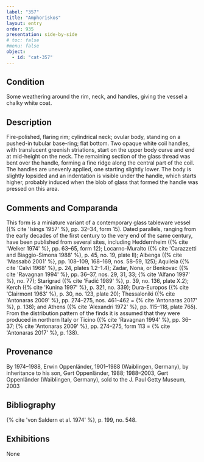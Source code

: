 ```yaml
---
label: "357"
title: "Amphoriskos"
layout: entry
order: 935
presentation: side-by-side
# toc: false
#menu: false 
object:
  - id: "cat-357"
---
```


## Condition

Some weathering around the rim, neck, and handles, giving the vessel a chalky white coat.

## Description

Fire-polished, flaring rim; cylindrical neck; ovular body, standing on a pushed-in tubular base-ring; flat bottom. Two opaque white coil handles, with translucent greenish striations, start on the upper body curve and end at mid-height on the neck. The remaining section of the glass thread was bent over the handle, forming a fine ridge along the central part of the coil. The handles are unevenly applied, one starting slightly lower. The body is slightly lopsided and an indentation is visible under the handle, which starts higher, probably induced when the blob of glass that formed the handle was pressed on this area.

## Comments and Comparanda

This form is a miniature variant of a contemporary glass tableware vessel ({% cite 'Isings 1957' %}, pp. 32–34, form 15). Dated parallels, ranging from the early decades of the first century to the very end of the same century, have been published from several sites, including Heddernheim ({% cite 'Welker 1974' %}, pp. 63–65, form 12); Locarno-Muralto ({% cite 'Carazzetti and Biaggio-Simona 1988' %}, p. 45, no. 19, plate ΙΙ); Albenga ({% cite 'Massabò 2001' %}, pp. 108–109, 168–169, nos. 58–59, 125); Aquileia ({% cite 'Calvi 1968' %}, p. 24, plates 1.2–1.4); Zadar, Nona, or Benkovac ({% cite 'Ravagnan 1994' %}, pp. 36–37, nos. 29, 31, 33; {% cite 'Alfano 1997' %}, no. 77); Starigrad ({% cite 'Fadić 1989' %}, p. 39, no. 136, plate Χ.2); Kerch ({% cite 'Kunina 1997' %}, p. 321, no. 339); Dura-Europos ({% cite 'Clairmont 1963' %}, p. 30, no. 123, plate 20); Thessaloniki ({% cite 'Antonaras 2009' %}, pp. 274–275, nos. 461–462 = {% cite 'Antonaras 2017' %}, p. 138); and Athens ({% cite 'Alexandri 1972' %}, pp. 115–118, plate 76δ). From the distribution pattern of the finds it is assumed that they were produced in northern Italy or Ticino ({% cite 'Ravagnan 1994' %}, pp. 36–37; {% cite 'Antonaras 2009' %}, pp. 274–275, form 113 = {% cite 'Antonaras 2017' %}, p. 138).

## Provenance

By 1974–1988, Erwin Oppenländer, 1901–1988 (Waiblingen, Germany), by inheritance to his son, Gert Oppenländer, 1988; 1988–2003, Gert Oppenländer (Waiblingen, Germany), sold to the J. Paul Getty Museum, 2003

## Bibliography

{% cite 'von Saldern et al. 1974' %}, p. 199, no. 548.

## Exhibitions

None